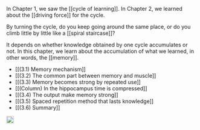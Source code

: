 
In Chapter 1, we saw the [[cycle of learning]]. In Chapter 2, we learned about the [[driving force]] for the cycle.

By turning the cycle, do you keep going around the same place, or do you climb little by little like a [[spiral staircase]]?

It depends on whether knowledge obtained by one cycle accumulates or not. In this chapter, we learn about the accumulation of what we learned, in other words, the [[memory]].

- [[(3.1) Memory mechanism]]
- [[(3.2) The common part between memory and muscle]]
- [[(3.3) Memory becomes strong by repeated use]]
- [[(Column) In the hippocampus time is compressed]]
- [[(3.4) The output make memory strong]]
- [[(3.5) Spaced repetition method that lasts knowledge]]
- [[(3.6) Summary]]
<img src='https://scrapbox.io/api/pages/nishio/en/icon' alt='en.icon' height="19.5"/>